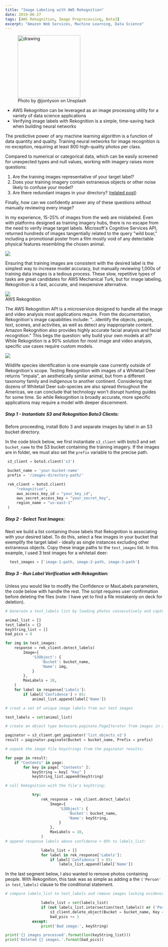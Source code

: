 ```yaml
---
title: "Image Labeling with AWS Rekognition"
date: 2019-06-27
tags: [AWS Rekognition, Image Preprocessing, Boto3]
excerpt: "Amazon Web Services, Machine Learning, Data Science"
---
```


<figure>
<img src="/images/rekognition/photo-pile.jpg" alt="drawing" height="200"/>
<figcaption>Photo by @jontyson on Unsplash</figcaption>
</figure>

* AWS Rekognition can be leveraged as an image processing utility for a variety of data science applications
* Verifying image labels with Rekognition is a simple, time-saving hack when building neural networks

The predictive power of any machine learning algorithm is a function of data quantity and quality. Training neural networks for image recognition is no exception, requiring at least 800 high-quality photos per class.

Compared to numerical or categorical data, which can be easily screened for unexpected types and null values, working with imagery raises more questions:

1. Are the training images representative of your target label?
2. Does your training imagery contain extraneous objects or other noise likely to confuse your model?
3. Are there redundant images in your directory? ([related post](https://rwmyers46.github.io/image-duplicates/))

Finally, how can we confidently answer any of these questions without manually reviewing every image?

In my experience, 15-25% of images from the web are mislabeled. Even with platforms designed as training imagery hubs, there is no escape from the need to verify image target labels. Microsoft's Cognitive Services API, returned hundreds of images tangentially related to the query "wild boar," including a promotional poster from a film mostly void of any detectable physical features resembling the chosen animal.

<img src="/images/rekognition/wild-boar-movie.jpg"/>

Ensuring that training images are consistent with the desired label is the simplest way to increase model accuracy, but manually reviewing 1,000s of training data images is a tedious process. These slow, repetitive types of tasks are great candidates for AWS Mechanical Turk, but for image labeling, Rekognition is a fast, accurate, and inexpensive alternative.

<img src="/images/rekognition-2.png"/>
<figcaption>AWS Rekognition</figcaption>

The AWS Rekognition API is a microservice designed to handle all the image and video analysis most applications require. From the documentation, Rekognition's image capabilities include: "...identify the objects, people, text, scenes, and activities, as well as detect any inappropriate content. Amazon Rekognition also provides highly accurate facial analysis and facial recognition." This begs the question: why build your own models at all? While Rekognition is a 90% solution for most image and video analysis, specific use cases require custom models.

<img src="/images/article-deer.jpg"/>

Wildlife species identification is one example case currently outside of Rekognition's scope. Testing Rekognition with images of a Whitetail Deer returns "impala", an aesthetically similar animal, but from a different taxonomy family and indigenous to another continent. Considering that dozens of Whitetail Deer sub-species are also spread throughout the Americas, we can conclude that technology won't disrupt hunting guides for some time. So while Rekognition is broadly accurate, more specific applications may require a model with deeper discernment.  

##### Step 1 - Instantiate S3 and Rekognition Boto3 Clients:

Before proceeding, install Boto 3 and separate images by label in an S3 bucket directory.

In the code block below, we first instantiate `s3_client` with boto3 and set `bucket_name` to the S3 bucket containing the training imagery. If the images are in folder, we must also set the `prefix` variable to the precise path.  

 ```python
  s3_client = boto3.client('s3')

  bucket_name = 'your-bucket-name'
  prefix = '/images-directory-path/'

  rek_client = boto3.client(
      "rekognition",
      aws_access_key_id = "your_key_id",
      aws_secret_access_key = "your_secret_key",
      region_name = "us-east-1"
  )
```
##### Step 2 - Select Test Images:

Next we build a list containing those labels that Rekognition is associating with your desired label. To do this, select a few images in your bucket that exemplify the target label - ideally as single instances excluding other extraneous objects. Copy these image paths to the `test_images` list. In this example, I used 3 test images for a whitetail deer:

```python
  test_images = ['image-1-path, image-2-path, image-3-path']
```
##### Step 3 - Run Label Verification with Rekognition:

Unless you would like to modify the Confidence or MaxLabels parameters, the code below with handle the rest. The script requires user confirmation before deleting the files (note: I have yet to find a file mistakenly on deck for deletion).

```python
# Generate a test_labels list by loading photos consecutively and capturing Rekognition's response.

animal_list = []
test_labels = {}
keyString_list = []
bad_pics = 0

for img in test_images:
    response = rek_client.detect_labels(
        Image={
            'S3Object': {
                'Bucket': bucket_name,
                'Name': img,
            }
        },
        MaxLabels = 10,
    )
    for label in response['Labels']:
        if label['Confidence'] > 85:
            animal_list.append(label['Name'])

# creat a set of unique image labels from our test images

test_labels = set(animal_list)

# create an object type botocore.paginate.PageIterator from images in s3 bucket:

paginator = s3_client.get_paginator('list_objects_v2')
result = paginator.paginate(Bucket = bucket_name, Prefix = prefix)

# unpack the image file keystrings from the paginator results:

for page in result:
    if "Contents" in page:
        for key in page[ "Contents" ]:
            keyString = key[ "Key" ]
            keyString_list.append(keyString)

# call Rekognition with the file's keyString:

            try:
                rek_response = rek_client.detect_labels(
                    Image={
                        'S3Object': {
                            'Bucket': bucket_name,
                            'Name': keyString,
                        }
                    },
                    MaxLabels = 10,
                )
# append response labels above confidence > 85% to labels_list:

                labels_list = []
                for label in rek_response['Labels']:
                    if label['Confidence'] > 85:
                        labels_list.append(label['Name'])
```
In the last segment below, I also wanted to remove photos containing people. With Rekognition, this task was as simple as adding a the `('Person' in test_labels)` clause to the conditional statement.

```python
# compare labels_list to test_labels and remove images lacking evidence of our desired subject:

                labels_list = set(labels_list)
                if (not labels_list.intersection(test_labels)) or ('Person' in test_labels):
                    s3_client.delete_object(Bucket = bucket_name, Key = keyString)
                    bad_pics += 1
            except:
                print('Bad image:', keyString)

print('{} images processed'.format(len(keyString_list)))
print('Deleted {} images.'.format(bad_pics))
```
